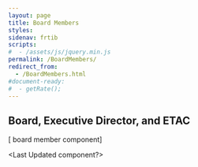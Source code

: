 ```yaml
---
layout: page
title: Board Members
styles:
sidenav: frtib
scripts:
#  - /assets/js/jquery.min.js
permalink: /BoardMembers/
redirect_from:
  - /BoardMembers.html
#document-ready:
#  - getRate();
---
```


## Board, Executive Director, and ETAC

[ board member component]

<Last Updated component?>

<!-- CONTENT END -->
